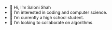 - 👋 Hi, I’m Saloni Shah
- 👀 I’m interested in coding and computer science.
- 🌱 I’m currently a high school student.
- 💞️ I’m looking to collaborate on algorithms.

<!---
SalShah20/SalShah20 is a ✨ special ✨ repository because its `README.md` (this file) appears on your GitHub profile.
You can click the Preview link to take a look at your changes.
--->
